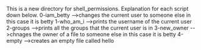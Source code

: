 This is a new directory for shell_permissions.
Explanation for each script down below.
0-iam_betty
-->changes the current user to someone else in this case it is betty
1-who_am_i
-->prints the username of the current user
2-groups
-->prints all the groups that the current user is in
3-new_owner
-->chnages the owner of a file to someone else in this case it is betty
4-empty
-->creates an empty file called hello
